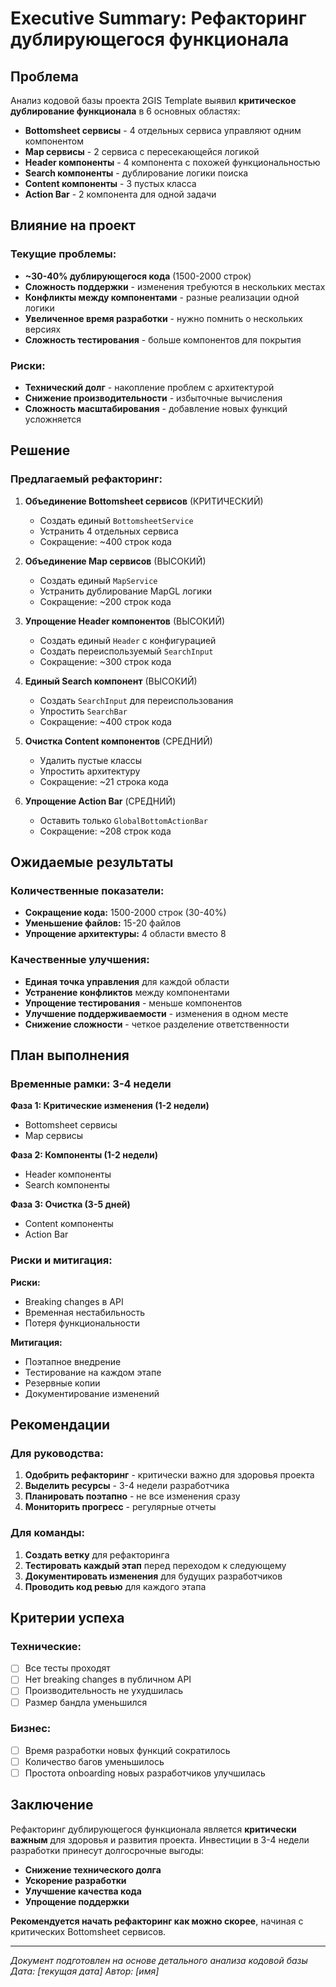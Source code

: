 # Executive Summary: Рефакторинг дублирующегося функционала

## Проблема

Анализ кодовой базы проекта 2GIS Template выявил **критическое дублирование
функционала** в 6 основных областях:

- **Bottomsheet сервисы** - 4 отдельных сервиса управляют одним компонентом
- **Map сервисы** - 2 сервиса с пересекающейся логикой
- **Header компоненты** - 4 компонента с похожей функциональностью
- **Search компоненты** - дублирование логики поиска
- **Content компоненты** - 3 пустых класса
- **Action Bar** - 2 компонента для одной задачи

## Влияние на проект

### Текущие проблемы:

- **~30-40% дублирующегося кода** (1500-2000 строк)
- **Сложность поддержки** - изменения требуются в нескольких местах
- **Конфликты между компонентами** - разные реализации одной логики
- **Увеличенное время разработки** - нужно помнить о нескольких версиях
- **Сложность тестирования** - больше компонентов для покрытия

### Риски:

- **Технический долг** - накопление проблем с архитектурой
- **Снижение производительности** - избыточные вычисления
- **Сложность масштабирования** - добавление новых функций усложняется

## Решение

### Предлагаемый рефакторинг:

1. **Объединение Bottomsheet сервисов** (КРИТИЧЕСКИЙ)
   - Создать единый `BottomsheetService`
   - Устранить 4 отдельных сервиса
   - Сокращение: ~400 строк кода

2. **Объединение Map сервисов** (ВЫСОКИЙ)
   - Создать единый `MapService`
   - Устранить дублирование MapGL логики
   - Сокращение: ~200 строк кода

3. **Упрощение Header компонентов** (ВЫСОКИЙ)
   - Создать единый `Header` с конфигурацией
   - Создать переиспользуемый `SearchInput`
   - Сокращение: ~300 строк кода

4. **Единый Search компонент** (ВЫСОКИЙ)
   - Создать `SearchInput` для переиспользования
   - Упростить `SearchBar`
   - Сокращение: ~400 строк кода

5. **Очистка Content компонентов** (СРЕДНИЙ)
   - Удалить пустые классы
   - Упростить архитектуру
   - Сокращение: ~21 строка кода

6. **Упрощение Action Bar** (СРЕДНИЙ)
   - Оставить только `GlobalBottomActionBar`
   - Сокращение: ~208 строк кода

## Ожидаемые результаты

### Количественные показатели:

- **Сокращение кода:** 1500-2000 строк (30-40%)
- **Уменьшение файлов:** 15-20 файлов
- **Упрощение архитектуры:** 4 области вместо 8

### Качественные улучшения:

- **Единая точка управления** для каждой области
- **Устранение конфликтов** между компонентами
- **Упрощение тестирования** - меньше компонентов
- **Улучшение поддерживаемости** - изменения в одном месте
- **Снижение сложности** - четкое разделение ответственности

## План выполнения

### Временные рамки: 3-4 недели

**Фаза 1: Критические изменения (1-2 недели)**

- Bottomsheet сервисы
- Map сервисы

**Фаза 2: Компоненты (1-2 недели)**

- Header компоненты
- Search компоненты

**Фаза 3: Очистка (3-5 дней)**

- Content компоненты
- Action Bar

### Риски и митигация:

**Риски:**

- Breaking changes в API
- Временная нестабильность
- Потеря функциональности

**Митигация:**

- Поэтапное внедрение
- Тестирование на каждом этапе
- Резервные копии
- Документирование изменений

## Рекомендации

### Для руководства:

1. **Одобрить рефакторинг** - критически важно для здоровья проекта
2. **Выделить ресурсы** - 3-4 недели разработчика
3. **Планировать поэтапно** - не все изменения сразу
4. **Мониторить прогресс** - регулярные отчеты

### Для команды:

1. **Создать ветку** для рефакторинга
2. **Тестировать каждый этап** перед переходом к следующему
3. **Документировать изменения** для будущих разработчиков
4. **Проводить код ревью** для каждого этапа

## Критерии успеха

### Технические:

- [ ] Все тесты проходят
- [ ] Нет breaking changes в публичном API
- [ ] Производительность не ухудшилась
- [ ] Размер бандла уменьшился

### Бизнес:

- [ ] Время разработки новых функций сократилось
- [ ] Количество багов уменьшилось
- [ ] Простота onboarding новых разработчиков улучшилась

## Заключение

Рефакторинг дублирующегося функционала является **критически важным** для
здоровья и развития проекта. Инвестиции в 3-4 недели разработки принесут
долгосрочные выгоды:

- **Снижение технического долга**
- **Ускорение разработки**
- **Улучшение качества кода**
- **Упрощение поддержки**

**Рекомендуется начать рефакторинг как можно скорее**, начиная с критических
Bottomsheet сервисов.

---

_Документ подготовлен на основе детального анализа кодовой базы_ _Дата: [текущая
дата]_ _Автор: [имя]_
